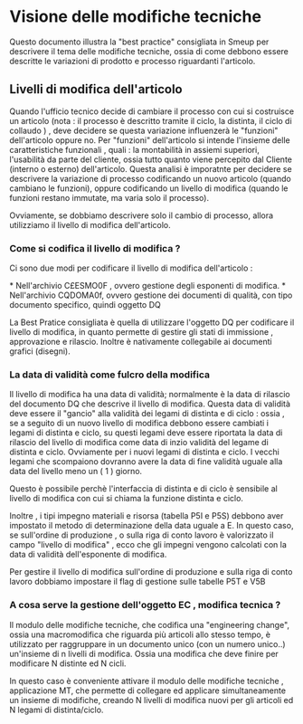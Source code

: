 # Visione delle modifiche tecniche
Questo documento illustra la "best practice" consigliata in Smeup per descrivere il tema delle modifiche tecniche, ossia di come debbono essere descritte le variazioni di prodotto e processo riguardanti l'articolo.

## Livelli di modifica dell'articolo

Quando l'ufficio tecnico decide di cambiare il processo con cui si costruisce un articolo (nota :  il processo è descritto tramite il ciclo, la distinta, il ciclo di collaudo ) , deve decidere se questa variazione influenzerà le "funzioni" dell'articolo oppure no. Per "funzioni" dell'articolo si intende l'insieme delle caratteristiche funzionali , quali :  la montabilità in assiemi superiori, l'usabilità da parte del cliente, ossia tutto quanto viene percepito dal Cliente (interno o esterno) dell'articolo.
Questa analisi è imporatnte per decidere se descrivere la variazione di processo codificando un nuovo articolo (quando cambiano le funzioni), oppure codificando un livello di modifica (quando le funzioni restano immutate, ma varia solo il processo).

Ovviamente, se dobbiamo descrivere solo il cambio di processo, allora utilizziamo il livello di modifica dell'articolo.

### Come si codifica il livello di modifica ?
Ci sono due modi per codificare il livello di modifica dell'articolo : 

\* Nell'archivio C£ESMO0F , ovvero gestione degli esponenti di modifica.
\* Nell'archivio CQDOMA0f, ovvero gestione dei documenti di qualità, con tipo documento specifico, quindi oggetto DQ




La Best Pratice consigliata è quella di utilizzare l'oggetto DQ per codificare il livello di modifica, in quanto permette di gestire gli stati di immissione , approvazione e rilascio. Inoltre è nativamente collegabile ai documenti grafici (disegni).

### La data di validità come fulcro della modifica
Il livello di modifica ha una data di validità; normalmente è la data di rilascio del documento DQ che descrive il livello di modifica.
Questa data di validità deve essere il "gancio" alla validità dei legami di distinta e di ciclo  :  ossia , se a seguito di un nuovo livello di modifica debbono essere cambiati i legami di distinta e ciclo, su questi legami deve essere riportata la data di rilascio del livello di modifica come data di inzio validità del legame  di distinta e ciclo. Ovviamente per i nuovi legami di distinta e ciclo. I vecchi legami che scompaiono dovranno avere la data di fine validità uguale alla data del livello meno un ( 1 )  giorno.

Questo è possibile perchè l'interfaccia di distinta e di ciclo è sensibile al livello di modifica con cui si chiama la funzione distinta e ciclo.

Inoltre , i tipi impegno materiali e risorsa (tabella P5I e P5S) debbono aver impostato il metodo di determinazione della data uguale a E. In questo caso, se sull'ordine di produzione , o sulla riga di conto lavoro è valorizzato il campo "livello di modifica" , ecco che gli impegni vengono calcolati con la data di validità dell'esponente di modifica.

Per gestire il livello di modifica sull'ordine di produzione e sulla riga di conto lavoro dobbiamo impostare il flag di gestione sulle tabelle P5T e V5B

### A cosa serve la gestione dell'oggetto EC , modifica tecnica ?

Il modulo delle modifiche tecniche, che codifica una "engineering change", ossia una macromodifica  che riguarda più articoli allo stesso tempo, è utilizzato per raggruppare in un documento unico (con un numero unico..) un'insieme di n livelli di modifica. Ossia una modifica che deve finire per modificare N distinte ed N cicli.

In questo caso è conveniente attivare il modulo delle modifiche tecniche , applicazione MT, che permette di collegare ed applicare simultaneamente un insieme di modifiche, creando N livelli di modifica nuovi per gli articoli ed N legami di distinta/ciclo.







